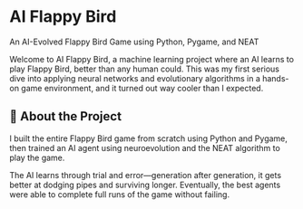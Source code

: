 # AI Flappy Bird 
An AI-Evolved Flappy Bird Game using Python, Pygame, and NEAT

Welcome to AI Flappy Bird, a machine learning project where an AI learns to play Flappy Bird, better than any human could.
This was my first serious dive into applying neural networks and evolutionary algorithms in a hands-on game environment, and it turned out way cooler than I expected. 

## 🚀 About the Project

I built the entire Flappy Bird game from scratch using Python and Pygame, then trained an AI agent using neuroevolution and the NEAT algorithm to play the game.

The AI learns through trial and error—generation after generation, it gets better at dodging pipes and surviving longer. Eventually, the best agents were able to complete full runs of the game without failing.


